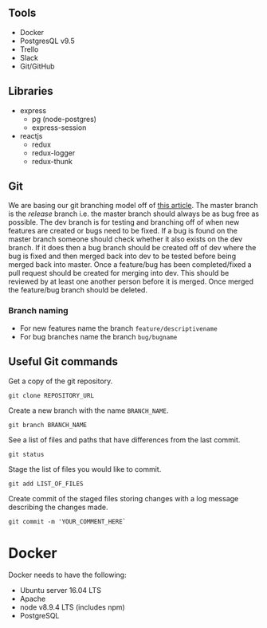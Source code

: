 
## Tools

- Docker
- PostgresQL v9.5
- Trello
- Slack
- Git/GitHub

## Libraries

- express
  - pg (node-postgres)
  - express-session
- reactjs
  - redux
  - redux-logger
  - redux-thunk

## Git
We are basing our git branching model off of [this article](http://nvie.com/posts/a-successful-git-branching-model/). The master branch is the *release* branch i.e. the master branch should always be as bug free as possible. The dev branch is for testing and branching off of when new features are created or bugs need to be fixed. If a bug is found on the master branch someone should check whether it also exists on the dev branch. If it does then a bug branch should be created off of dev where the bug is fixed and then merged back into dev to be tested before being merged back into master. Once a feature/bug has been completed/fixed a pull request should be created for merging into dev. This should be reviewed by at least one another person before it is merged. Once merged the feature/bug branch should be deleted.


### Branch naming
- For new features name the branch `feature/descriptivename`
- For bug branches name the branch `bug/bugname`

## Useful Git commands
Get a copy of the git repository.
```
git clone REPOSITORY_URL
```

Create a new branch with the name `BRANCH_NAME`.
```
git branch BRANCH_NAME
```

See a list of files and paths that have differences from the last commit.
```
git status
```

Stage the list of files you would like to commit.
```
git add LIST_OF_FILES
```

Create commit of the staged files storing changes with a log message describing the changes made.
```
git commit -m 'YOUR_COMMENT_HERE`
```

# Docker
Docker needs to have the following:

- Ubuntu server 16.04 LTS
- Apache
- node v8.9.4 LTS (includes npm)
- PostgreSQL
